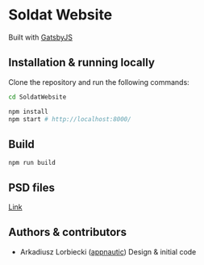 # Soldat Website

Built with [GatsbyJS](https://www.gatsbyjs.org/)

## Installation & running locally

Clone the repository and run the following commands:

```sh
cd SoldatWebsite

npm install
npm start # http://localhost:8000/
```

## Build

```ssh
npm run build
```

## PSD files

[Link](https://app.koofr.net/links/2b714361-fcb9-4d29-86c2-f891e12a3d49)

## Authors & contributors

- Arkadiusz Lorbiecki ([appnautic](https://github.com/appnautic)) Design & initial code
